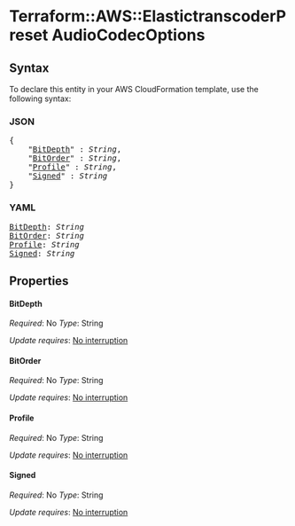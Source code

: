 # Terraform::AWS::ElastictranscoderPreset AudioCodecOptions

## Syntax

To declare this entity in your AWS CloudFormation template, use the following syntax:

### JSON

<pre>
{
    "<a href="#bitdepth" title="BitDepth">BitDepth</a>" : <i>String</i>,
    "<a href="#bitorder" title="BitOrder">BitOrder</a>" : <i>String</i>,
    "<a href="#profile" title="Profile">Profile</a>" : <i>String</i>,
    "<a href="#signed" title="Signed">Signed</a>" : <i>String</i>
}
</pre>

### YAML

<pre>
<a href="#bitdepth" title="BitDepth">BitDepth</a>: <i>String</i>
<a href="#bitorder" title="BitOrder">BitOrder</a>: <i>String</i>
<a href="#profile" title="Profile">Profile</a>: <i>String</i>
<a href="#signed" title="Signed">Signed</a>: <i>String</i>
</pre>

## Properties

#### BitDepth

_Required_: No
_Type_: String

_Update requires_: [No interruption](https://docs.aws.amazon.com/AWSCloudFormation/latest/UserGuide/using-cfn-updating-stacks-update-behaviors.html#update-no-interrupt)

#### BitOrder

_Required_: No
_Type_: String

_Update requires_: [No interruption](https://docs.aws.amazon.com/AWSCloudFormation/latest/UserGuide/using-cfn-updating-stacks-update-behaviors.html#update-no-interrupt)

#### Profile

_Required_: No
_Type_: String

_Update requires_: [No interruption](https://docs.aws.amazon.com/AWSCloudFormation/latest/UserGuide/using-cfn-updating-stacks-update-behaviors.html#update-no-interrupt)

#### Signed

_Required_: No
_Type_: String

_Update requires_: [No interruption](https://docs.aws.amazon.com/AWSCloudFormation/latest/UserGuide/using-cfn-updating-stacks-update-behaviors.html#update-no-interrupt)

